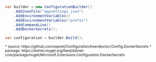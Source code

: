 ```cs
var builder = new ConfigurationBuilder()
    .AddJsonFile("appsettings.json")
    .AddEnvironmentVariables()
    .AddEnvironmentVariables("prefix")
    .AddCommandLine()
    .AddDockerSecrets();

var configuration = builder.Build();
```

<small>
* source: https://github.com/aspnet/Configuration/tree/dev/src/Config.DockerSecrets
* package: https://dotnet.myget.org/feed/dotnet-core/package/nuget/Microsoft.Extensions.Configuration.DockerSecrets

</small>